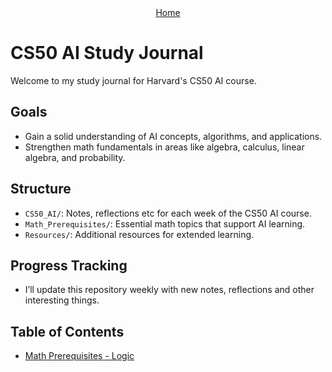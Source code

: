 <div align="center">
    <a href="/home">Home</a>  
</div>

# CS50 AI Study Journal

Welcome to my study journal for Harvard's CS50 AI course. 

## Goals
- Gain a solid understanding of AI concepts, algorithms, and applications.
- Strengthen math fundamentals in areas like algebra, calculus, linear algebra, and probability.

## Structure
- `CS50_AI/`: Notes, reflections etc for each week of the CS50 AI course.
- `Math_Prerequisites/`: Essential math topics that support AI learning.
- `Resources/`: Additional resources for extended learning.

## Progress Tracking
- I’ll update this repository weekly with new notes, reflections and other interesting things.


## Table of Contents
- [Math Prerequisites - Logic](Math_Prerequisites/2024-11-02_Propositional_Logic.md)
